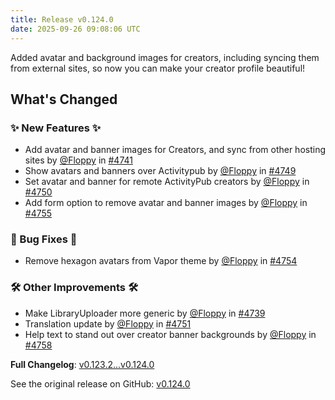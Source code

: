 ```yaml
---
title: Release v0.124.0
date: 2025-09-26 09:08:06 UTC
---
```

Added avatar and background images for creators, including syncing them from external sites, so now you can make your creator profile beautiful!

## What's Changed
### ✨ New Features ✨
* Add avatar and banner images for Creators, and sync from other hosting sites by [@Floppy](https://github.com/Floppy) in [#4741](https://github.com/manyfold3d/manyfold/pull/4741)
* Show avatars and banners over Activitypub by [@Floppy](https://github.com/Floppy) in [#4749](https://github.com/manyfold3d/manyfold/pull/4749)
* Set avatar and banner for remote ActivityPub creators by [@Floppy](https://github.com/Floppy) in [#4750](https://github.com/manyfold3d/manyfold/pull/4750)
* Add form option to remove avatar and banner images by [@Floppy](https://github.com/Floppy) in [#4755](https://github.com/manyfold3d/manyfold/pull/4755)
### 🐛 Bug Fixes 🐛
* Remove hexagon avatars from Vapor theme by [@Floppy](https://github.com/Floppy) in [#4754](https://github.com/manyfold3d/manyfold/pull/4754)
### 🛠️ Other Improvements 🛠️
* Make LibraryUploader more generic by [@Floppy](https://github.com/Floppy) in [#4739](https://github.com/manyfold3d/manyfold/pull/4739)
* Translation update by [@Floppy](https://github.com/Floppy) in [#4751](https://github.com/manyfold3d/manyfold/pull/4751)
* Help text to stand out over creator banner backgrounds by [@Floppy](https://github.com/Floppy) in [#4758](https://github.com/manyfold3d/manyfold/pull/4758)


**Full Changelog**: [v0.123.2...v0.124.0](https://github.com/manyfold3d/manyfold/compare/v0.123.2...v0.124.0)

See the original release on GitHub: [v0.124.0](https://github.com/manyfold3d/manyfold/releases/tag/v0.124.0)
